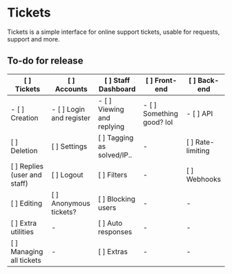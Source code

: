 # Tickets
Tickets is a simple interface for online support tickets, usable for requests, support and more.

## To-do for release
[ ] Tickets | [ ] Accounts | [ ] Staff Dashboard | [ ] Front-end | [ ] Back-end
--- | --- | --- | --- | ---
- [ ] Creation | - [ ] Login and register | - [ ] Viewing and replying | - [ ] Something good? lol | - [ ] API
[ ] Deletion | [ ] Settings | [ ] Tagging as solved/IP.. | - | [ ] Rate-limiting
[ ] Replies (user and staff) | [ ] Logout | [ ] Filters | - | [ ] Webhooks
[ ] Editing | [ ] Anonymous tickets? | [ ] Blocking users | - | -
[ ] Extra utilities | - | [ ] Auto responses | - | -
[ ] Managing all tickets | - | [ ] Extras | - | -
